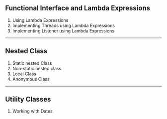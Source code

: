 ## Functional Interface and Lambda Expressions
1. Using Lambda Expressions
2. Implementing Threads using Lambda Expressions
3. Implementing Listener using Lambda Expressions
---
## Nested Class
1. Static nested Class
2. Non-static nested class
3. Local Class
4. Anonymous Class
---
## Utility Classes
1. Working with Dates